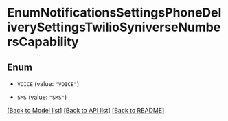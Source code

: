 # EnumNotificationsSettingsPhoneDeliverySettingsTwilioSyniverseNumbersCapability

## Enum


* `VOICE` (value: `"VOICE"`)

* `SMS` (value: `"SMS"`)


[[Back to Model list]](../README.md#documentation-for-models) [[Back to API list]](../README.md#documentation-for-api-endpoints) [[Back to README]](../README.md)


